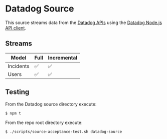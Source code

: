 # Datadog Source

This source streams data from the [Datadog APIs](https://docs.datadoghq.com/api/latest/) using the [Datadog Node.js API client](https://www.npmjs.com/package/@datadog/datadog-api-client).

## Streams

| Model | Full | Incremental |
|---|---|---|
| Incidents  | ✅ | ✅ |
| Users  | ✅ | ✅ |

## Testing

From the Datadog source directory execute:

```sh
$ npm t
```

From the repo root directory execute:

```sh
$ ./scripts/source-acceptance-test.sh datadog-source
```
